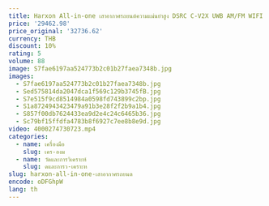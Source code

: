 ```yaml
---
title: Harxon All-in-one เสาอากาศรถยนต์ความแม่นยําสูง DSRC C-V2X UWB AM/FM WIFI
price: '29462.98'
price_original: '32736.62'
currency: THB
discount: 10%
rating: 5
volume: 88
image: S7fae6197aa524773b2c01b27faea7348b.jpg
images:
  - S7fae6197aa524773b2c01b27faea7348b.jpg
  - Sed575814da2047dca1f569c129b3745fB.jpg
  - S7e515f9cd8514984a0598fd743899c2bp.jpg
  - S1a8724943423479a91b3e28f2f2b9a1b4.jpg
  - S857f00db7624433ea9d2e4c24c6465b36.jpg
  - Sc79bf15ffdfa4783b8f6927c7ee8b8e9d.jpg
video: 4000274730723.mp4
categories:
  - name: เครื่องมือ
    slug: เคร-องม
  - name: วัดและการวิเคราะห์
    slug: ดและการว-เคราะห
slug: harxon-all-in-one-เสาอากาศรถยนต
encode: oDFGhpW
lang: th
---
```

  